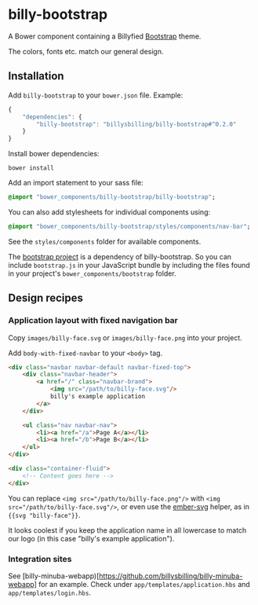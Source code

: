 billy-bootstrap
===============

A Bower component containing a Billyfied [Bootstrap](http://getbootstrap.com/)
theme.

The colors, fonts etc. match our general design.


## Installation

Add `billy-bootstrap` to your `bower.json` file. Example:

```javascript
{
    "dependencies": {
        "billy-bootstrap": "billysbilling/billy-bootstrap#^0.2.0"
    }
}
```

Install bower dependencies:

```
bower install
```

Add an import statement to your sass file:

```sass
@import "bower_components/billy-bootstrap/billy-bootstrap";
```

You can also add stylesheets for individual components using:

```sass
@import "bower_components/billy-bootstrap/styles/components/nav-bar";
```

See the `styles/components` folder for available components.

The [bootstrap project](https://github.com/twbs/bootstrap) is a dependency of
billy-bootstrap. So you can include `bootstrap.js` in your JavaScript bundle by including the files found in your project's `bower_components/bootstrap` folder.


## Design recipes

### Application layout with fixed navigation bar

Copy `images/billy-face.svg` or `images/billy-face.png` into your
project.

Add `body-with-fixed-navbar` to your `<body>` tag.

```html
<div class="navbar navbar-default navbar-fixed-top">
    <div class="navbar-header">
        <a href="/" class="navbar-brand">
            <img src="/path/to/billy-face.svg"/>
            billy's example application
        </a>
    </div>

    <ul class="nav navbar-nav">
        <li><a href="/a">Page A</a></li>
        <li><a href="/b">Page B</a></li>
    </ul>
</div>

<div class="container-fluid">
    <!-- Content goes here -->
</div>
```

You can replace `<img src="/path/to/billy-face.png"/>` with
`<img src="/path/to/billy-face.svg"/>`, or even use the
[ember-svg](https://github.com/billysbilling/ember-svg) helper, as in
`{{svg "billy-face"}}`.

It looks coolest if you keep the application name in all lowercase to match our
logo (in this case "billy's example application").


### Integration sites

See [billy-minuba-webapp)[https://github.com/billysbilling/billy-minuba-webapp] for an example. Check under `app/templates/application.hbs` and `app/templates/login.hbs`.
